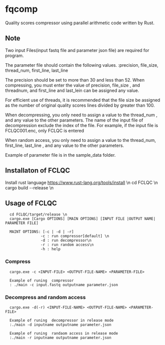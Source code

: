# fqcomp
Quality scores compressor using parallel arithmetic code written by Rust.

## Note
Two input Files(input fastq file and parameter json file) are required for program.

The parameter file should contain the following values.
:precision, file_size, thread_num, first_line, last_line

The precision should be set to more than 30 and less than 52.
When compressing, you must enter the value of precision, file_size , and threadnum, and first_line and last_lein can be assigned any value.

For efficient use of threads, it is recommended that the file size be assigned as the number of original quality scores lines divided by greater than 100.

When decompressing, you only need to assign a value to the thread_num , and any value to the other parameters. The name of the input file of decompression exclude the index of the file. For example, if the input file is FCLQC001.enc, only FCLQC is entered

When random access, you only need to assign a value to the thread_num, first_line, last_line , and any value to the other parameters.

Example of parameter file is in the sample_data folder.

## Installaton of FCLQC
Install rust language https://www.rust-lang.org/tools/install \n
      cd FCLQC \n
      cargo build --release \n
      
## Usage of FCLQC
      cd FCLQC/target/release \n
      cargo.exe [Cargo OPTIONS] [MAIN OPTIONS] [INPUT FILE |OUTPUT NAME| PARAMETER FILE]
      
      MAINT OPTIONS: [-c | -d | -r]  
                    -c : run compressor[default] \n
                    -d : run decompressor\n
                    -r : run random access\n
                    -h : help
### Compress
      cargo.exe -c <INPUT-FILE> <OUTPUT-FILE-NAME> <PARAMETER-FILE> 
      
      Example of runing  compressor 
      : ./main -c input.fastq outputname parameter.json
### Decompress and random access
      cargo.exe -d(-r) <INPUT-FILE-NAME> <OUTPUT-FILE-NAME> <PARAMETER-FILE>
  
      Example of runing  decompressor in release mode 
      :./main -d inputname outputname parameter.json
           
      Example of runing  randaom access in release mode
      :./main -r inputname outputname parameter.json
                    
                    
                    
